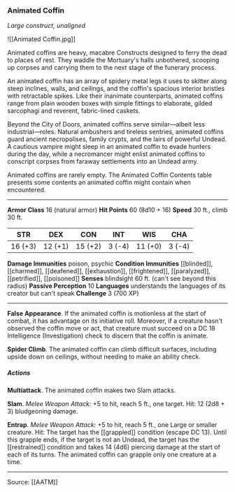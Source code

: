 ### Animated Coffin
_Large construct, unaligned_

![[Animated Coffin.jpg]]

Animated coffins are heavy, macabre Constructs designed to ferry the dead to places of rest. They waddle the Mortuary's halls unbothered, scooping up corpses and carrying them to the next stage of the funerary process.

An animated coffin has an array of spidery metal legs it uses to skitter along steep inclines, walls, and ceilings, and the coffin's spacious interior bristles with retractable spikes. Like their inanimate counterparts, animated coffins range from plain wooden boxes with simple fittings to elaborate, gilded sarcophagi and reverent, fabric-lined caskets.

Beyond the City of Doors, animated coffins serve similar—albeit less industrial—roles. Natural ambushers and tireless sentries, animated coffins guard ancient necropolises, family crypts, and the lairs of powerful Undead. A cautious vampire might sleep in an animated coffin to evade hunters during the day, while a necromancer might enlist animated coffins to conscript corpses from faraway settlements into an Undead army.

Animated coffins are rarely empty. The Animated Coffin Contents table presents some contents an animated coffin might contain when encountered.

---

**Armor Class** 16 (natural armor)
**Hit Points** 60 (8d10 + 16)
**Speed** 30 ft., climb 30 ft.

| STR     | DEX     | CON     | INT     | WIS     | CHA     |
|---------|---------|---------|---------|---------|---------|
| 16 (+3) | 12 (+1) | 15 (+2) | 3 (-4) | 11 (+0) | 3 (-4) |

**Damage Immunities** poison, psychic
**Condition Immunities** [[blinded]], [[charmed]], [[deafened]], [[exhaustion]], [[frightened]], [[paralyzed]], [[petrified]], [[poisoned]]
**Senses** blindsight 60 ft. (can't see beyond this radius)
**Passive Perception** 10
**Languages** understands the languages of its creator but can't speak
**Challenge** 3 (700 XP)

---

**False Appearance**. If the animated coffin is motionless at the start of combat, it has advantage on its initiative roll. Moreover, if a creature hasn't observed the coffin move or act, that creature must succeed on a DC 18 Intelligence (Investigation) check to discern that the coffin is animate.

**Spider Climb**. The animated coffin can climb difficult surfaces, including upside down on ceilings, without needing to make an ability check.

##### Actions
**Multiattack**. The animated coffin makes two Slam attacks.

**Slam**. _Melee Weapon Attack:_ +5 to hit, reach 5 ft., one target. Hit: 12 (2d8 + 3) bludgeoning damage.

**Entrap**. _Melee Weapon Attack:_ +5 to hit, reach 5 ft., one Large or smaller creature. Hit: The target has the [[grappled]] condition (escape DC 13). Until this grapple ends, if the target is not an Undead, the target has the [[restrained]] condition and takes 14 (4d6) piercing damage at the start of each of its turns. The animated coffin can grapple only one creature at a time.


---

Source: [[AATM]]